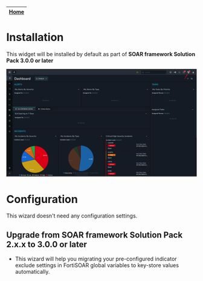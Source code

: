 | [Home](../README.md) |
|--------------------------------------------|

# Installation

This widget will be installed by default as part of **SOAR framework Solution Pack 3.0.0 or later**

![setup-guide-launch-point](../docs/res/setup-guide-launch-point.png)


# Configuration

This wizard doesn't need any configuration settings.


## Upgrade from SOAR framework Solution Pack 2.x.x to 3.0.0 or later
- This wizard will help you migrating your pre-configured indicator exclude settings in FortiSOAR global variables to key-store values automatically.  
